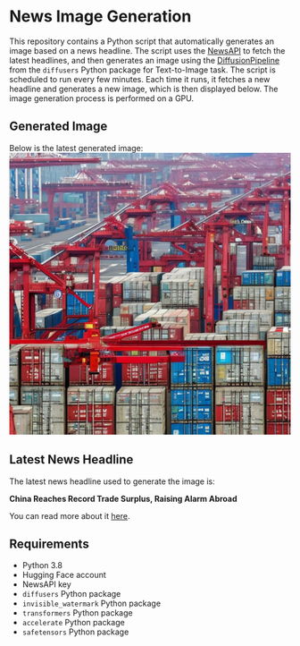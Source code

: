 # News Image Generation
This repository contains a Python script that automatically generates an image based on a news headline. The script uses the [NewsAPI](https://newsapi.org/) to fetch the latest headlines, and then generates an image using the [DiffusionPipeline](https://github.com/huggingface/diffusers) from the `diffusers` Python package for Text-to-Image task.
The script is scheduled to run every few minutes. Each time it runs, it fetches a new headline and generates a new image, which is then displayed below. The image generation process is performed on a GPU.

## Generated Image
Below is the latest generated image:
![Generated Image](image.png)

## Latest News Headline
The latest news headline used to generate the image is:

**China Reaches Record Trade Surplus, Raising Alarm Abroad**

You can read more about it [here](https://news.google.com/rss/articles/CBMiS2h0dHBzOi8vd3d3Lm55dGltZXMuY29tLzIwMjQvMDcvMTIvYnVzaW5lc3MvY2hpbmEtdHJhZGUtc3VycGx1cy1yZWNvcmQuaHRtbNIBAA?oc=5).

## Requirements
- Python 3.8
- Hugging Face account
- NewsAPI key
- `diffusers` Python package
- `invisible_watermark` Python package
- `transformers` Python package
- `accelerate` Python package
- `safetensors` Python package

